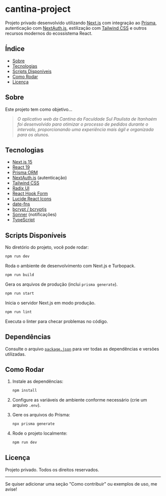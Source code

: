 

# cantina-project

Projeto privado desenvolvido utilizando [Next.js](https://nextjs.org/) com integração ao [Prisma](https://www.prisma.io/), autenticação com [NextAuth.js](https://next-auth.js.org/), estilização com [Tailwind CSS](https://tailwindcss.com/) e outros recursos modernos do ecossistema React.

## Índice

- [Sobre](#sobre)
- [Tecnologias](#tecnologias)
- [Scripts Disponíveis](#scripts-disponíveis)
- [Como Rodar](#como-rodar)
- [Licença](#licença)

## Sobre

Este projeto tem como objetivo...

> _O aplicativo web da Cantina da Faculdade Sul Paulista de Itanhaém foi 
desenvolvido para otimizar o processo de pedidos durante o intervalo, proporcionando 
uma experiência mais ágil e organizada para os alunos._

## Tecnologias

- [Next.js 15](https://nextjs.org/)
- [React 19](https://react.dev/)
- [Prisma ORM](https://www.prisma.io/)
- [NextAuth.js](https://next-auth.js.org/) (autenticação)
- [Tailwind CSS](https://tailwindcss.com/)
- [Radix UI](https://www.radix-ui.com/)
- [React Hook Form](https://react-hook-form.com/)
- [Lucide React Icons](https://lucide.dev/)
- [date-fns](https://date-fns.org/)
- [bcrypt / bcryptjs](https://www.npmjs.com/package/bcrypt)
- [Sonner](https://sonner.emilkowal.ski/) (notificações)
- [TypeScript](https://www.typescriptlang.org/)

## Scripts Disponíveis

No diretório do projeto, você pode rodar:

```bash
npm run dev
```
Roda o ambiente de desenvolvimento com Next.js e Turbopack.

```bash
npm run build
```
Gera os arquivos de produção (inclui `prisma generate`).

```bash
npm run start
```
Inicia o servidor Next.js em modo produção.

```bash
npm run lint
```
Executa o linter para checar problemas no código.

## Dependências

Consulte o arquivo [`package.json`](./package.json) para ver todas as dependências e versões utilizadas.

## Como Rodar

1. Instale as dependências:
    ```bash
    npm install
    ```

2. Configure as variáveis de ambiente conforme necessário (crie um arquivo `.env`).

3. Gere os arquivos do Prisma:
    ```bash
    npx prisma generate
    ```

4. Rode o projeto localmente:
    ```bash
    npm run dev
    ```

## Licença

Projeto privado. Todos os direitos reservados.

---

Se quiser adicionar uma seção "Como contribuir" ou exemplos de uso, me avise!
